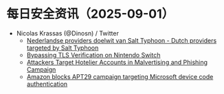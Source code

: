 # 每日安全资讯（2025-09-01）

- Nicolas Krassas (@Dinosn) / Twitter
  - [Nederlandse providers doelwit van Salt Typhoon - Dutch providers targeted by Salt Typhoon](https://x.com/Dinosn/status/1962171377248595989)
  - [Bypassing TLS Verification on Nintendo Switch](https://x.com/Dinosn/status/1962171296155873698)
  - [Attackers Target Hotelier Accounts in Malvertising and Phishing Campaign](https://x.com/Dinosn/status/1962128004915540387)
  - [Amazon blocks APT29 campaign targeting Microsoft device code authentication](https://x.com/Dinosn/status/1962127960392994917)
